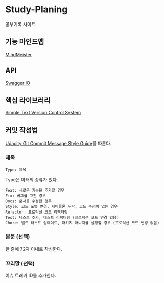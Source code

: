 # Study-Planing
공부기록 사이트

## 기능 마인드맵
[MindMeister](https://www.mindmeister.com/1208278042?t=ZaUE9Qsx9R)

## API

[Swagger IO]()

## 핵심 라이브러리
[Simple Text Version Control System](https://github.com/KapiteinRo/muq)

## 커밋 작성법

[Udacity Git Commit Message Style Guide](https://udacity.github.io/git-styleguide/)를 따른다.

### 제목 

`Type: 제목`

Type은 아래의 종류가 있다.

```text
Feat: 새로운 기능을 추가할 경우
Fix: 버그를 고친 경우
Docs: 문서를 수정한 경우
Style: 코드 포맷 변경, 세미콜론 누락, 코드 수정이 없는 경우
Refactor: 프로덕션 코드 리팩터링
Test: 테스트 추가, 테스트 리팩터링 (프로덕션 코드 변경 없음)
Chore: 빌드 태스트 업데이트, 패키지 매니저를 설정할 경우 (프로덕션 코드 변경 없음)
```

### 본문 (선택)

한 줄에 72자 이내로 작성한다.

### 꼬리말 (선택)

이슈 트래커 ID를 추가한다.
